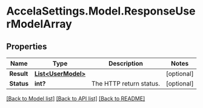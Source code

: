 # AccelaSettings.Model.ResponseUserModelArray
## Properties

Name | Type | Description | Notes
------------ | ------------- | ------------- | -------------
**Result** | [**List&lt;UserModel&gt;**](UserModel.md) |  | [optional] 
**Status** | **int?** | The HTTP return status. | [optional] 

[[Back to Model list]](../README.md#documentation-for-models) [[Back to API list]](../README.md#documentation-for-api-endpoints) [[Back to README]](../README.md)

